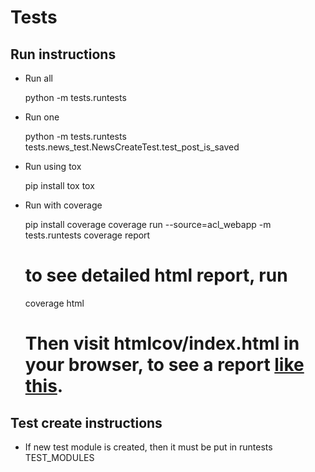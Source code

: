 Tests
=====

Run instructions
----------------

 - Run all
    
    python -m tests.runtests

 - Run one

    python -m tests.runtests tests.news_test.NewsCreateTest.test_post_is_saved

 - Run using tox

    pip install tox
    tox

 - Run with coverage

    pip install coverage
    coverage run --source=acl_webapp -m tests.runtests
    coverage report

    # to see detailed html report, run
    coverage html
    # Then visit htmlcov/index.html in your browser, to see a report [like this](http://nedbatchelder.com/code/coverage/sample_html).

Test create instructions
------------------------

 - If new test module is created, then it must be put in runtests TEST_MODULES
